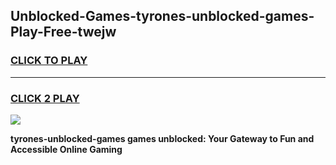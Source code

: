 
## Unblocked-Games-tyrones-unblocked-games-Play-Free-twejw
<h3>
<a href="https://premium76.site?title=tyrones-unblocked-games&ref=19M">CLICK TO PLAY</a></h3>
<hr>

<h3>
<a href="https://premium76.site?title=tyrones-unblocked-games&ref=19M">CLICK 2 PLAY</a>
  
</h3>

<a href="https://premium76.site?title=tyrones-unblocked-games&ref=19M"><img src="https://clearcache.store/games.png"></a>


**tyrones-unblocked-games games unblocked: Your Gateway to Fun and Accessible Online Gaming**
